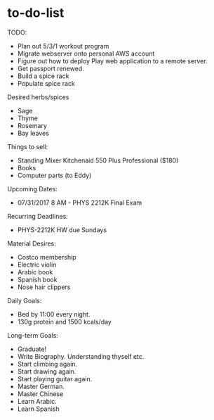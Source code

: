 # to-do-list


TODO:
* Plan out 5/3/1 workout program
* Migrate webserver onto personal AWS account
* Figure out how to deploy Play web application to a remote server.
* Get passport renewed.
* Build a spice rack
* Populate spice rack

Desired herbs/spices
* Sage
* Thyme
* Rosemary
* Bay leaves


Things to sell:
* Standing Mixer Kitchenaid 550 Plus Professional ($180)
* Books
* Computer parts (to Eddy)

Upcoming Dates:
* 07/31/2017 8 AM - PHYS 2212K Final Exam


Recurring Deadlines:
* PHYS-2212K HW due Sundays

Material Desires:
* Costco membership
* Electric violin
* Arabic book
* Spanish book
* Nose hair clippers

Daily Goals:
* Bed by 11:00 every night.
* 130g protein and 1500 kcals/day

Long-term Goals:
* Graduate!
* Write Biography. Understanding thyself etc.
* Start climbing again.
* Start drawing again.
* Start playing guitar again.
* Master German.
* Master Chinese
* Learn Arabic.
* Learn Spanish